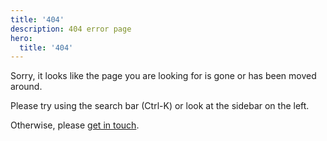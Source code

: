 ```yaml
---
title: '404'
description: 404 error page
hero:
  title: '404'
---
```


Sorry, it looks like the page you are looking for is gone or has been moved around.

Please try using the search bar (Ctrl-K) or look at the sidebar on the left.

Otherwise, please [get in touch](support/contact/).  
